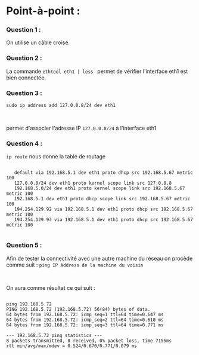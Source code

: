 # Point-à-point :

### Question 1 :

<p>
On utilise un câble croisé.
</p> 

### Question 2 : 

<p>

La commande `ethtool eth1 | less ` permet de vérifier l'interface eth1 est bien connectée.

</p>

### Question 3 : 

<p>

 `sudo ip address add 127.0.0.8/24 dev eth1` 

</p>

<br>
<p>

permet d'associer l'adresse IP `127.0.0.8/24` à l'interface eth1
</p>

### Question 4 : 

<p>

 `ip route` nous donne la table de routage 
 
 
 ```

    default via 192.168.5.1 dev eth1 proto dhcp src 192.168.5.67 metric 100 
    127.0.0.0/24 dev eth1 proto kernel scope link src 127.0.0.8 
    192.168.5.0/24 dev eth1 proto kernel scope link src 192.168.5.67 metric 100 
    192.168.5.1 dev eth1 proto dhcp scope link src 192.168.5.67 metric 100 
    194.254.129.92 via 192.168.5.1 dev eth1 proto dhcp src 192.168.5.67 metric 100 
    194.254.129.93 via 192.168.5.1 dev eth1 proto dhcp src 192.168.5.67 metric 100 
    
 
 ```


</p>

### Question 5 : 

<p> 

Afin de tester la connectivité avec une autre machine du réseau on procède comme suit :
`ping IP Address de la machine du voisin`

<br>

On aura comme résultat ce qui suit : 

```

ping 192.168.5.72
PING 192.168.5.72 (192.168.5.72) 56(84) bytes of data.
64 bytes from 192.168.5.72: icmp_seq=1 ttl=64 time=0.647 ms
64 bytes from 192.168.5.72: icmp_seq=2 ttl=64 time=0.610 ms
64 bytes from 192.168.5.72: icmp_seq=3 ttl=64 time=0.771 ms

--- 192.168.5.72 ping statistics ---
8 packets transmitted, 8 received, 0% packet loss, time 7155ms
rtt min/avg/max/mdev = 0.524/0.670/0.771/0.079 ms




```


</p>